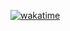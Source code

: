 [![wakatime](https://wakatime.com/badge/github/AdityaAgrawal-03/watch-pikachu.svg)](https://wakatime.com/badge/github/AdityaAgrawal-03/watch-pikachu)

